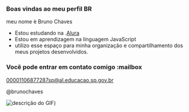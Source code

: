 ### Boas vindas ao meu perfil BR

meu nome è Bruno Chaves

- Estou estudando na .[Alura](https://cursos.alura.com.br/dashboard)
- Estou em aprendizagem na línguagem JavaScript
- utilizo esse espaço para minha organização e compartilhamento dos meus projetos desenvolvidos.

 ### Vocẽ pode entrar em contato comigo :mailbox

 00001106877287sp@al.educacao.sp.gov.br

@brunochaves

![descrição do GIF](https://media1.tenor.com/m/-96idxqO3RAAAAAd/aluno-noslen-noslen.gif))
